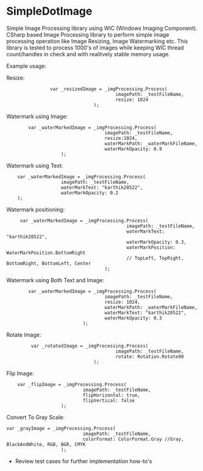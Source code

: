 SimpleDotImage
==============

Simple Image Processing library using WIC (Windows Imaging Component). CSharp based Image Processing library to perform simple image processing operation like Image Resizing, Image Watermarking etc. This library is tested to process 1000's of images while keeping WIC thread count/handles in check and with realitvely stable memory usage.

Example usage:

Resize:
		
                	var _resizedImage = _imgProcessing.Process(  
                                            imagePath: _testFileName, 
                                            resize: 1024   
                                    );

Watermark using Image:
	
		    var _waterMarkedImage = _imgProcessing.Process(
                	                    imagePath: _testFileName,
                                	    resize:1024,
	                                    waterMarkPath: _waterMarkFileName,
	                                    waterMarkOpacity: 0.9
	                    ); 	

Watermark using Text:

		var _waterMarkedImage = _imgProcessing.Process(
						imagePath: _testFileName,						
						waterMarkText: "karthik20522",
						waterMarkOpacity: 0.2
		);
		
Watermark positioning:

		 var _waterMarkedImage = _imgProcessing.Process(
                                                imagePath: _testFileName,
                                                waterMarkText: "karthik20522",
                                                waterMarkOpacity: 0.3,
                                                waterMarkPosition: WaterMarkPosition.BottomRight 
                                                // TopLeft, TopRight, BottomRight, BottomLeft, Center
                                        );

Watermark using Both Text and Image:

            var _waterMarkedImage = _imgProcessing.Process(
            							imagePath: _testFileName,
        								resize: 1024,
        								waterMarkPath: _waterMarkFileName,
        								waterMarkText: "karthik20522",
        								waterMarkOpacity: 0.3
        						);

Rotate Image:

             var _rotatedImage = _imgProcessing.Process(
            								imagePath: _testFileName,
        									rotate: Rotation.Rotate90
        							);

Flip Image:

        var _flipImage = _imgProcessing.Process(
    							imagePath: _testFileName,
								flipHorizontal: true,
								flipVertical: false
						);

Convert To Gray Scale:

    var _grayImage = _imgProcessing.Process(
    							imagePath: _testFileName,
								colorFormat: ColorFormat.Gray //Gray, BlackAndWhite, RGB, BGR, CMYK
						);


* Review test cases for further implementation how-to's